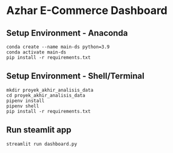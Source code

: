 # Azhar E-Commerce Dashboard

## Setup Environment - Anaconda
```
conda create --name main-ds python=3.9
conda activate main-ds
pip install -r requirements.txt
```

## Setup Environment - Shell/Terminal
```
mkdir proyek_akhir_analisis_data
cd proyek_akhir_analisis_data
pipenv install
pipenv shell
pip install -r requirements.txt
```

## Run steamlit app
```
streamlit run dashboard.py
```

